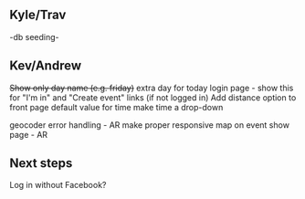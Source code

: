 
Kyle/Trav
---------
-db seeding-


Kev/Andrew
----------
~~Show only day name (e.g. friday)~~ extra day for today
login page - show this for "I'm in" and "Create event" links (if not logged in)
Add distance option to front page
default value for time
make time a drop-down

geocoder error handling - AR
make proper responsive
map on event show page - AR



Next steps
----------
Log in without Facebook?